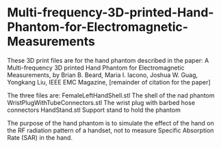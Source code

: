 # Multi-frequency-3D-printed-Hand-Phantom-for-Electromagnetic-Measurements
These 3D print files are for the hand phantom described in the paper: 
A Multi-frequency 3D printed Hand Phantom for Electromagnetic Measurements,
by Brian B. Beard, Maria I. Iacono, Joshua W. Guag, Yongkang Liu, IEEE EMC Magazine,
[remainder of citation for the paper]

The three files are:
FemaleLeftHandShell.stl           The shell of the nad phantom
WristPlugWithTubeConnectors.stl   The wrist plug with barbed hose connectors
HandStand.stl                     Support stand to hold the phantom 

The purpose of the hand phantom is to simulate the effect of the hand on the RF radiation 
pattern of a handset, not to measure Specific Absorption Rate (SAR) in the hand.

